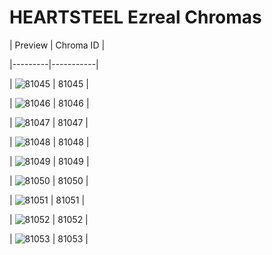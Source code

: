 # HEARTSTEEL Ezreal Chromas


| Preview | Chroma ID |

|---------|-----------|

| ![81045](https://raw.communitydragon.org/latest/plugins/rcp-be-lol-game-data/global/default/v1/champion-chroma-images/81/81045.png) | 81045 |

| ![81046](https://raw.communitydragon.org/latest/plugins/rcp-be-lol-game-data/global/default/v1/champion-chroma-images/81/81046.png) | 81046 |

| ![81047](https://raw.communitydragon.org/latest/plugins/rcp-be-lol-game-data/global/default/v1/champion-chroma-images/81/81047.png) | 81047 |

| ![81048](https://raw.communitydragon.org/latest/plugins/rcp-be-lol-game-data/global/default/v1/champion-chroma-images/81/81048.png) | 81048 |

| ![81049](https://raw.communitydragon.org/latest/plugins/rcp-be-lol-game-data/global/default/v1/champion-chroma-images/81/81049.png) | 81049 |

| ![81050](https://raw.communitydragon.org/latest/plugins/rcp-be-lol-game-data/global/default/v1/champion-chroma-images/81/81050.png) | 81050 |

| ![81051](https://raw.communitydragon.org/latest/plugins/rcp-be-lol-game-data/global/default/v1/champion-chroma-images/81/81051.png) | 81051 |

| ![81052](https://raw.communitydragon.org/latest/plugins/rcp-be-lol-game-data/global/default/v1/champion-chroma-images/81/81052.png) | 81052 |

| ![81053](https://raw.communitydragon.org/latest/plugins/rcp-be-lol-game-data/global/default/v1/champion-chroma-images/81/81053.png) | 81053 |